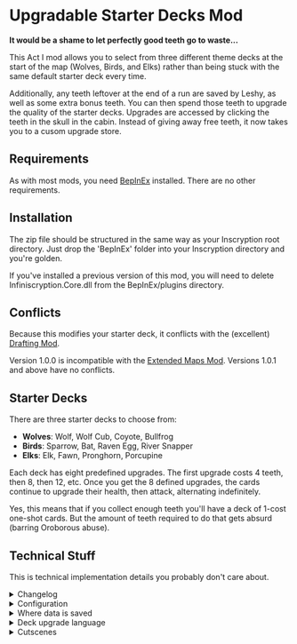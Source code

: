 # Upgradable Starter Decks Mod

**It would be a shame to let perfectly good teeth go to waste...**

This Act I mod allows you to select from three different theme decks at the start of the map (Wolves, Birds, and Elks) rather than being stuck with the same default starter deck every time.

Additionally, any teeth leftover at the end of a run are saved by Leshy, as well as some extra bonus teeth. You can then spend those teeth to upgrade the quality of the starter decks. Upgrades are accessed by clicking the teeth in the skull in the cabin. Instead of giving away free teeth, it now takes you to a cusom upgrade store.

## Requirements

As with most mods, you need [BepInEx](https://inscryption.thunderstore.io/package/BepInEx/BepInExPack_Inscryption/) installed. There are no other requirements.

## Installation

The zip file should be structured in the same way as your Inscryption root directory. Just drop the 'BepInEx' folder into your Inscryption directory and you're golden.

If you've installed a previous version of this mod, you will need to delete Infiniscryption.Core.dll from the BepInEx/plugins directory.

## Conflicts

Because this modifies your starter deck, it conflicts with the (excellent) [Drafting Mod](https://inscryption.thunderstore.io/package/PortaMods/DraftingMod/).

Version 1.0.0 is incompatible with the [Extended Maps Mod](https://inscryption.thunderstore.io/package/Cyantist/ExtendedMaps/). Versions 1.0.1 and above have no conflicts.

## Starter Decks

There are three starter decks to choose from:

- **Wolves**: Wolf, Wolf Cub, Coyote, Bullfrog
- **Birds**: Sparrow, Bat, Raven Egg, River Snapper
- **Elks**: Elk, Fawn, Pronghorn, Porcupine

Each deck has eight predefined upgrades. The first upgrade costs 4 teeth, then 8, then 12, etc. Once you get the 8 defined upgrades, the cards continue to upgrade their health, then attack, alternating indefinitely. 

Yes, this means that if you collect enough teeth you'll have a deck of 1-cost one-shot cards. But the amount of teeth required to do that gets absurd (barring Oroborous abuse).

## Technical Stuff
This is technical implementation details you probably don't care about.

<details>
<summary>Changelog</summary>

1.1
- UE change to the shop. You now confirm purchases by pushing a button instead of walking away from the table.

1.0.2
- Nonfunctional change. Repackaged to include Core.dll inside StarterDecks.dll and simplify installation.
- If upgrading from 1.0.1 or lower, Infiniscryption.Core.dll needs to be deleted moving forward.

1.0.1
- Fixed unexpected incompatibility with the [Extended Maps Mod](https://inscryption.thunderstore.io/package/Cyantist/ExtendedMaps/).
</details>

<details>
<summary>Configuration</summary>

The starter decks, deck evolutions, and cost to upgrade decks are all configurable. However, configuration is locked when the mod starts for the first time. You have to wipe your save (or use Chapter Select to restart Part 1) if you want configuration changes to take hold (or modify the save file)
</details>

<details>
<summary>Where data is saved</summary>

All data in your save file is stored in the 'introducedConsumables' list. You can search for 'infiniscryption' in the save file and you will list a list of key/value pairs, stored as 'key=value'. If you what comes after the '=' sign, be careful to follow the same pattern. And don't cheat to give yourself 10000 teeth; the decks will literally upgrade forever, and you'll end up with a deck full of one-shot wins. :)
</details>

<details>
<summary>Deck upgrade language</summary>

The upgrade paths for decks is stored in configuration (and the save file). They use a 'language' to describe how decks upgrade which allows the ugprade path to fit on a single line of text. Here is an example;

1=Wolf_Talking,3+2H&+WhackAMoleS,2=Alpha&+-1O,0+TailOnHitS,3+SharpS,2+-1O&+1H,0+DrawRabbitsS,1+FlyingS

This is a comma-separated list of ugprade instructions. Each instruction starts with a number (0-3) indicating which card gets upgraded. The second character tells if the card is getting replaced ('=') or improved ('+'). Multiple upgrades can happen at a time, using the '&' character.

- Replacement: Just list the card key name (e.g., 'WolfCub').
- Upgrade: The *last* character tells what you're changing. You can change blood cost ('B'), bone cost ('O'), attack ('A'), health ('H'), or add a sigil ('S').

So for example, if we want the first card in the deck to gain the 'Flying' sigil but lose one health, the command would be '1+FlyingS&+-1H'. Note that to lose a health the command still starts with a '+', because we are adding a modification. The modification has a '-1H' on it.
</details>

<details>
<summary>Cutscenes</summary>

Some of the game's cut scenes have been modified. Look in 'MetaCurrency_GainTeeth' for most of the code that does this.
</details>